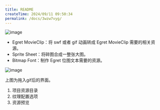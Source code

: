 ```yaml
---
title: README
createTime: 2024/09/11 09:50:34
permalink: /docs/3wzw7vyg/
---
```


![image](1.PNG)

* Egret MovieClip：将 swf 或者 gif 动画转成 Egret MovieClip 需要的相关资源。
* Sprite Sheet：将碎图合成一整张大图。
* Bitmap Font：制作 Egret 位图文本需要的资源。

![image](2.png)

上图为拖入gif后的界面。

1. 项目资源目录
2. 纹理配置选项
3. 资源预览